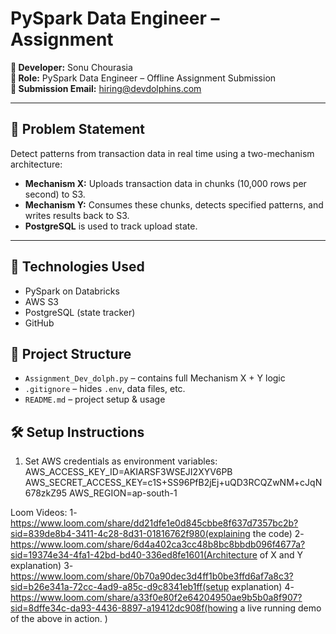 # PySpark Data Engineer – Assignment

**👤 Developer:** Sonu Chourasia  
**📝 Role:** PySpark Data Engineer – Offline Assignment Submission  
**📧 Submission Email:** hiring@devdolphins.com  

---

## 🧩 Problem Statement

Detect patterns from transaction data in real time using a two-mechanism architecture:

- **Mechanism X:** Uploads transaction data in chunks (10,000 rows per second) to S3.
- **Mechanism Y:** Consumes these chunks, detects specified patterns, and writes results back to S3.
- **PostgreSQL** is used to track upload state.

---

## 🔧 Technologies Used
- PySpark on Databricks
- AWS S3
- PostgreSQL (state tracker)
- GitHub

## 📂 Project Structure
- `Assignment_Dev_dolph.py` – contains full Mechanism X + Y logic
- `.gitignore` – hides `.env`, data files, etc.
- `README.md` – project setup & usage

## 🛠️ Setup Instructions
1. Set AWS credentials as environment variables:
AWS_ACCESS_KEY_ID=AKIARSF3WSEJI2XYV6PB
AWS_SECRET_ACCESS_KEY=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
AWS_REGION=ap-south-1

Loom Videos:
1- https://www.loom.com/share/dd21dfe1e0d845cbbe8f637d7357bc2b?sid=839de8b4-3411-4c28-8d31-01816762f980(explaining the code)
2- https://www.loom.com/share/6d4a402ca3cc48b8bc8bbdb096f4677a?sid=19374e34-4fa1-42bd-bd40-336ed8fe1601(Architecture of X and Y explanation)
3- https://www.loom.com/share/0b70a90dec3d4ff1b0be3ffd6af7a8c3?sid=b26e341a-72cc-4ad9-a85c-d9c8341eb1ff(setup explanation)
4-https://www.loom.com/share/a33f0e80f2e64204950ae9b5b0a8f907?sid=8dffe34c-da93-4436-8897-a19412dc908f(howing a live running demo of the above in action.
)

